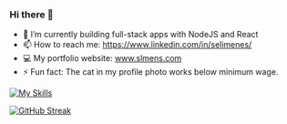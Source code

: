 ### Hi there 👋


- 🌱 I’m currently building full-stack apps with NodeJS and React
- 📫 How to reach me: https://www.linkedin.com/in/selimenes/
- 💻 My portfolio website: www.slmens.com
- ⚡ Fun fact: The cat in my profile photo works below minimum wage.


[![My Skills](https://skillicons.dev/icons?i=js,html,css,react,tailwind,bootstrap,java,spring,firebase,swift)](https://skillicons.dev)

[![GitHub Streak](https://github-readme-streak-stats.herokuapp.com?user=slmens&theme=github-dark-dimmed)](https://git.io/streak-stats)
